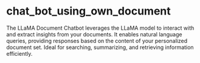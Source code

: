 # chat_bot_using_own_document
The LLaMA Document Chatbot leverages the LLaMA model to interact with and extract insights from your documents. It enables natural language queries, providing responses based on the content of your personalized document set. Ideal for searching, summarizing, and retrieving information efficiently.
